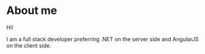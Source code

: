 # About me

Hi!

I am a full stack developer preferring .NET on the server side and AngularJS on the client side.